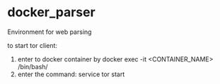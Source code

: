 # docker_parser
Environment for web parsing

to start tor client:
1) enter to docker container by docker exec -it <CONTAINER_NAME> /bin/bash/
2) enter the command: service tor start
